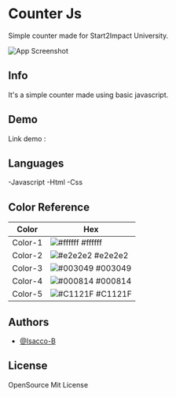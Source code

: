 # Counter Js

Simple counter made for Start2Impact University.

![App Screenshot](https://cloud.isaccobertoli.com/s/SD26ZgBmPeWCPbD/download/Counter.png)


## Info

It's a simple counter made using basic javascript.


## Demo

Link demo :

## Languages

-Javascript
-Html
-Css

## Color Reference

| Color             | Hex                                                                |
| ----------------- | ------------------------------------------------------------------ |
| Color-1 | ![#ffffff](https://via.placeholder.com/10/ffffff?text=+) #ffffff |
| Color-2 | ![#e2e2e2](https://via.placeholder.com/10/e2e2e2?text=+) #e2e2e2 |
| Color-3 | ![#003049](https://via.placeholder.com/10/003049?text=+) #003049 |
| Color-4 | ![#000814](https://via.placeholder.com/10/000814?text=+) #000814 |
| Color-5 | ![#C1121F](https://via.placeholder.com/10/C1121F?text=+) #C1121F |


## Authors

- [@Isacco-B](https://www.github.com/Isacco-B)

## License

OpenSource Mit License